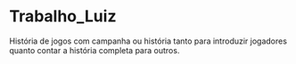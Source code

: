 # Trabalho_Luiz
História de jogos com campanha ou história tanto para introduzir jogadores quanto contar a história completa para outros.
